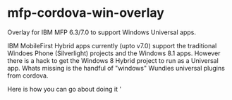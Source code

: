 # mfp-cordova-win-overlay
Overlay for IBM MFP 6.3/7.0 to support Windows Universal apps.

IBM MobileFirst Hybrid apps currently (upto v7.0) support the traditional Windoes Phone (Silverlight) projects and the Windows 8.1 apps.
However there is a hack to get the Windows 8 Hybrid project to run as a Universal app.
Whats missing is the handful of "windows" Wundies universal plugins from cordova.

Here is how you can go about doing it
  ' 

